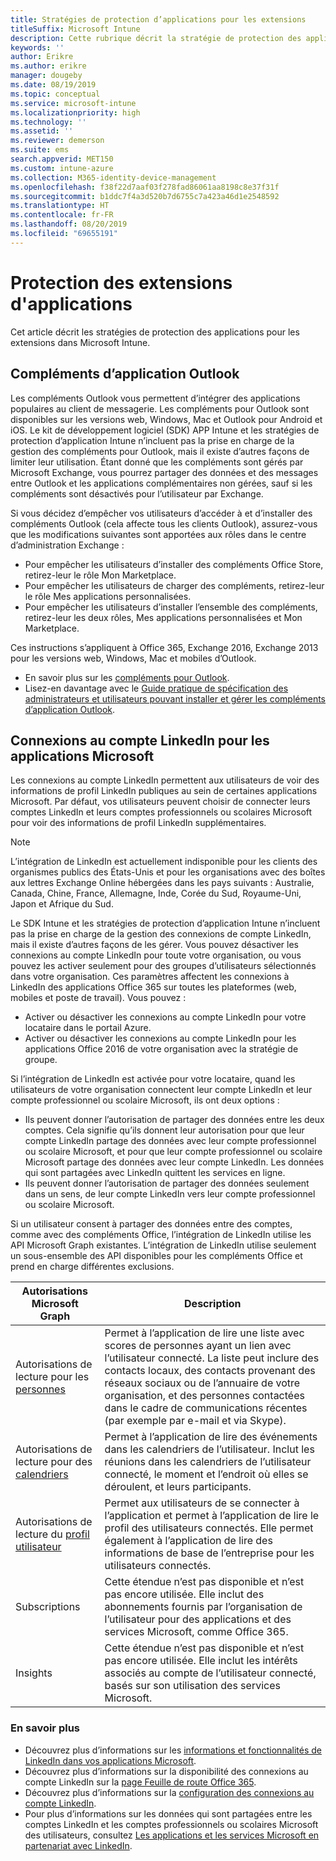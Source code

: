 ```yaml
---
title: Stratégies de protection d’applications pour les extensions
titleSuffix: Microsoft Intune
description: Cette rubrique décrit la stratégie de protection des applications (APP) pour les extensions.
keywords: ''
author: Erikre
ms.author: erikre
manager: dougeby
ms.date: 08/19/2019
ms.topic: conceptual
ms.service: microsoft-intune
ms.localizationpriority: high
ms.technology: ''
ms.assetid: ''
ms.reviewer: demerson
ms.suite: ems
search.appverid: MET150
ms.custom: intune-azure
ms.collection: M365-identity-device-management
ms.openlocfilehash: f38f22d7aaf03f278fad86061aa8198c8e37f31f
ms.sourcegitcommit: b1ddc7f4a3d520b7d6755c7a423a46d1e2548592
ms.translationtype: HT
ms.contentlocale: fr-FR
ms.lasthandoff: 08/20/2019
ms.locfileid: "69655191"
---
```

# <a name="protecting-application-extensions"></a>Protection des extensions d'applications

Cet article décrit les stratégies de protection des applications pour les extensions dans Microsoft Intune.

## <a name="add-ins-for-outlook-app"></a>Compléments d’application Outlook

Les compléments Outlook vous permettent d’intégrer des applications populaires au client de messagerie. Les compléments pour Outlook sont disponibles sur les versions web, Windows, Mac et Outlook pour Android et iOS. Le kit de développement logiciel (SDK) APP Intune et les stratégies de protection d’application Intune n’incluent pas la prise en charge de la gestion des compléments pour Outlook, mais il existe d’autres façons de limiter leur utilisation. Étant donné que les compléments sont gérés par Microsoft Exchange, vous pourrez partager des données et des messages entre Outlook et les applications complémentaires non gérées, sauf si les compléments sont désactivés pour l’utilisateur par Exchange.

Si vous décidez d’empêcher vos utilisateurs d’accéder à et d’installer des compléments Outlook (cela affecte tous les clients Outlook), assurez-vous que les modifications suivantes sont apportées aux rôles dans le centre d’administration Exchange :

- Pour empêcher les utilisateurs d’installer des compléments Office Store, retirez-leur le rôle Mon Marketplace.
- Pour empêcher les utilisateurs de charger des compléments, retirez-leur le rôle Mes applications personnalisées.
- Pour empêcher les utilisateurs d’installer l’ensemble des compléments, retirez-leur les deux rôles, Mes applications personnalisées et Mon Marketplace.

Ces instructions s’appliquent à Office 365, Exchange 2016, Exchange 2013 pour les versions web, Windows, Mac et mobiles d’Outlook.

- En savoir plus sur les [compléments pour Outlook](https://technet.microsoft.com/library/jj943753(v=exchg.150).aspx).
- Lisez-en davantage avec le [Guide pratique de spécification des administrateurs et utilisateurs pouvant installer et gérer les compléments d’application Outlook](https://technet.microsoft.com/library/jj943754(v=exchg.150).aspx).

## <a name="linkedin-account-connections-for-microsoft-apps"></a>Connexions au compte LinkedIn pour les applications Microsoft

Les connexions au compte LinkedIn permettent aux utilisateurs de voir des informations de profil LinkedIn publiques au sein de certaines applications Microsoft. Par défaut, vos utilisateurs peuvent choisir de connecter leurs comptes LinkedIn et leurs comptes professionnels ou scolaires Microsoft pour voir des informations de profil LinkedIn supplémentaires. 

> [!NOTE]
> L’intégration de LinkedIn est actuellement indisponible pour les clients des organismes publics des États-Unis et pour les organisations avec des boîtes aux lettres Exchange Online hébergées dans les pays suivants : Australie, Canada, Chine, France, Allemagne, Inde, Corée du Sud, Royaume-Uni, Japon et Afrique du Sud.

Le SDK Intune et les stratégies de protection d’application Intune n’incluent pas la prise en charge de la gestion des connexions de compte LinkedIn, mais il existe d’autres façons de les gérer. Vous pouvez désactiver les connexions au compte LinkedIn pour toute votre organisation, ou vous pouvez les activer seulement pour des groupes d’utilisateurs sélectionnés dans votre organisation. Ces paramètres affectent les connexions à LinkedIn des applications Office 365 sur toutes les plateformes (web, mobiles et poste de travail). Vous pouvez :

- Activer ou désactiver les connexions au compte LinkedIn pour votre locataire dans le portail Azure. 
- Activer ou désactiver les connexions au compte LinkedIn pour les applications Office 2016 de votre organisation avec la stratégie de groupe.

Si l’intégration de LinkedIn est activée pour votre locataire, quand les utilisateurs de votre organisation connectent leur compte LinkedIn et leur compte professionnel ou scolaire Microsoft, ils ont deux options : 

- Ils peuvent donner l’autorisation de partager des données entre les deux comptes. Cela signifie qu’ils donnent leur autorisation pour que leur compte LinkedIn partage des données avec leur compte professionnel ou scolaire Microsoft, et pour que leur compte professionnel ou scolaire Microsoft partage des données avec leur compte LinkedIn. Les données qui sont partagées avec LinkedIn quittent les services en ligne. 
- Ils peuvent donner l’autorisation de partager des données seulement dans un sens, de leur compte LinkedIn vers leur compte professionnel ou scolaire Microsoft.

Si un utilisateur consent à partager des données entre des comptes, comme avec des compléments Office, l’intégration de LinkedIn utilise les API Microsoft Graph existantes. L’intégration de LinkedIn utilise seulement un sous-ensemble des API disponibles pour les compléments Office et prend en charge différentes exclusions.


|Autorisations Microsoft Graph  |Description  |
|---------|---------|
|Autorisations de lecture pour les [personnes](https://developer.microsoft.com/graph/docs/concepts/permissions_reference#people-permissions)     |Permet à l’application de lire une liste avec scores de personnes ayant un lien avec l’utilisateur connecté. La liste peut inclure des contacts locaux, des contacts provenant des réseaux sociaux ou de l’annuaire de votre organisation, et des personnes contactées dans le cadre de communications récentes (par exemple par e-mail et via Skype).         |
|Autorisations de lecture pour des [calendriers](https://developer.microsoft.com/graph/docs/concepts/permissions_reference#calendars-permissions)     |Permet à l’application de lire des événements dans les calendriers de l’utilisateur. Inclut les réunions dans les calendriers de l’utilisateur connecté, le moment et l’endroit où elles se déroulent, et leurs participants.         |
|Autorisations de lecture du [profil utilisateur](https://developer.microsoft.com/graph/docs/concepts/permissions_reference#user-permissions)     |Permet aux utilisateurs de se connecter à l’application et permet à l’application de lire le profil des utilisateurs connectés. Elle permet également à l’application de lire des informations de base de l’entreprise pour les utilisateurs connectés.         |
|Subscriptions     |Cette étendue n’est pas disponible et n’est pas encore utilisée. Elle inclut des abonnements fournis par l’organisation de l’utilisateur pour des applications et des services Microsoft, comme Office 365.         |
|Insights     |Cette étendue n’est pas disponible et n’est pas encore utilisée. Elle inclut les intérêts associés au compte de l’utilisateur connecté, basés sur son utilisation des services Microsoft.         |

### <a name="learn-more"></a>En savoir plus

- Découvrez plus d’informations sur les [informations et fonctionnalités de LinkedIn dans vos applications Microsoft](https://go.microsoft.com/fwlink/?linkid=850740).
- Découvrez plus d’informations sur la disponibilité des connexions au compte LinkedIn sur la [page Feuille de route Office 365](https://products.office.com/en-US/business/office-365-roadmap?filters=%26freeformsearch=linkedin#abc). 
- Découvrez plus d’informations sur la [configuration des connexions au compte LinkedIn](https://docs.microsoft.com/azure/active-directory/linkedin-integration).
- Pour plus d’informations sur les données qui sont partagées entre les comptes LinkedIn et les comptes professionnels ou scolaires Microsoft des utilisateurs, consultez [Les applications et les services Microsoft en partenariat avec LinkedIn](https://www.linkedin.com/help/linkedin/answer/84077).

